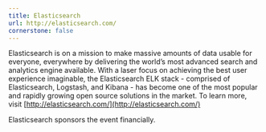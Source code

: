 ```yaml
---
title: Elasticsearch
url: http://elasticsearch.com/
cornerstone: false
---
```


Elasticsearch is on a mission to make massive amounts of data usable for
everyone, everywhere by delivering the world’s most advanced search and
analytics engine available.  With a laser focus on achieving the best user
experience imaginable, the Elasticsearch ELK stack - comprised of Elasticsearch,
Logstash, and Kibana - has become one of the most popular and rapidly growing
open source solutions in the market.  To learn more, visit
[http://elasticsearch.com/](http://elasticsearch.com/)

Elasticsearch sponsors the event financially.
